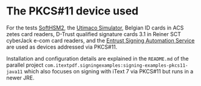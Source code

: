 # The PKCS#11 device used

For the tests [SoftHSM2](https://www.opendnssec.org/softhsm/), the [Utimaco Simulator](https://hsm.utimaco.com/products-hardware-security-modules/hsm-simulators/securityserver-simulator/), Belgian ID cards in ACS zetes card readers, D-Trust qualified signature cards 3.1 in Reiner SCT cyberJack e-com card readers, and the [Entrust Signing Automation Service](https://www.entrust.com/digital-security/certificate-solutions/products/digital-signing/digital-signing-as-a-service/signing-automation-service) are used as devices addressed via PKCS#11.

Installation and configuration details are explained in the `README.md` of the parallel project `com.itextpdf.signingexamples:signing-examples-pkcs11-java11` which also focuses on signing with iText 7 via PKCS#11 but runs in a newer JRE.
